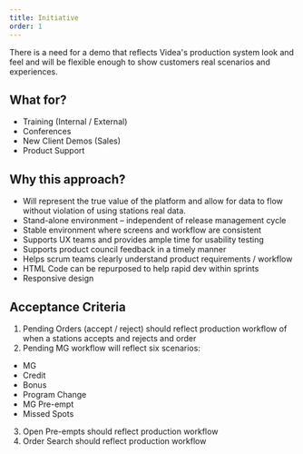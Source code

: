 ```yaml
---
title: Initiative
order: 1
---
```

There is a need for a demo that reflects Videa's production system look and feel and will be flexible enough to show customers real scenarios and experiences.

## What for?

- Training (Internal / External)
- Conferences
- New Client Demos (Sales)
- Product Support

## Why this approach?

- Will represent the true value of the platform and allow for data to flow without violation of using stations real data.
- Stand-alone environment – independent of release management cycle
- Stable environment where screens and workflow are consistent
- Supports UX teams and provides ample time for usability testing
- Supports product council feedback in a timely manner
- Helps scrum teams clearly understand product requirements / workflow
- HTML Code can be repurposed to help rapid dev within sprints
- Responsive design


## Acceptance Criteria

1. Pending Orders (accept / reject) should reflect production workflow of when a stations accepts and rejects and order
2. Pending MG workflow will reflect six scenarios:
  -  MG
  -  Credit
  -  Bonus
  -  Program Change
  -  MG Pre-empt
  -  Missed Spots
3. Open Pre-empts should reflect production workflow
4. Order Search should reflect production workflow

